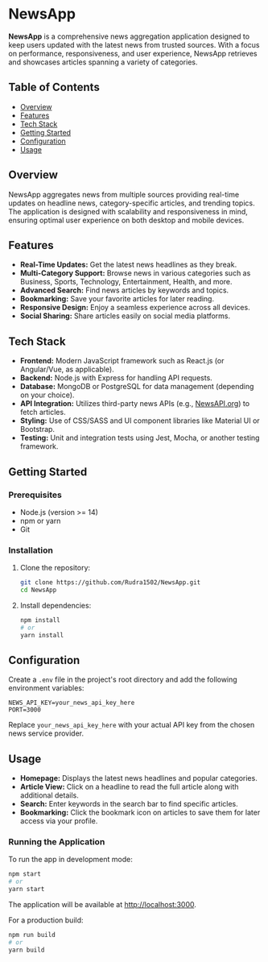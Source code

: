 # NewsApp

**NewsApp** is a comprehensive news aggregation application designed to keep users updated with the latest news from trusted sources. With a focus on performance, responsiveness, and user experience, NewsApp retrieves and showcases articles spanning a variety of categories.

## Table of Contents
- [Overview](#overview)
- [Features](#features)
- [Tech Stack](#tech-stack)
- [Getting Started](#getting-started)
- [Configuration](#configuration)
- [Usage](#usage)


## Overview
NewsApp aggregates news from multiple sources providing real-time updates on headline news, category-specific articles, and trending topics. The application is designed with scalability and responsiveness in mind, ensuring optimal user experience on both desktop and mobile devices.

## Features
- **Real-Time Updates:** Get the latest news headlines as they break.
- **Multi-Category Support:** Browse news in various categories such as Business, Sports, Technology, Entertainment, Health, and more.
- **Advanced Search:** Find news articles by keywords and topics.
- **Bookmarking:** Save your favorite articles for later reading.
- **Responsive Design:** Enjoy a seamless experience across all devices.
- **Social Sharing:** Share articles easily on social media platforms.

## Tech Stack
- **Frontend:** Modern JavaScript framework such as React.js (or Angular/Vue, as applicable).
- **Backend:** Node.js with Express for handling API requests.
- **Database:** MongoDB or PostgreSQL for data management (depending on your choice).
- **API Integration:** Utilizes third-party news APIs (e.g., [NewsAPI.org](https://newsapi.org/)) to fetch articles.
- **Styling:** Use of CSS/SASS and UI component libraries like Material UI or Bootstrap.
- **Testing:** Unit and integration tests using Jest, Mocha, or another testing framework.

## Getting Started

### Prerequisites
- Node.js (version >= 14)
- npm or yarn
- Git

### Installation
1. Clone the repository:
   ```bash
   git clone https://github.com/Rudra1502/NewsApp.git
   cd NewsApp
   ```
2. Install dependencies:
   ```bash
   npm install
   # or
   yarn install
   ```

## Configuration
Create a `.env` file in the project's root directory and add the following environment variables:
```dotenv
NEWS_API_KEY=your_news_api_key_here
PORT=3000
```
Replace `your_news_api_key_here` with your actual API key from the chosen news service provider.

## Usage
- **Homepage:** Displays the latest news headlines and popular categories.
- **Article View:** Click on a headline to read the full article along with additional details.
- **Search:** Enter keywords in the search bar to find specific articles.
- **Bookmarking:** Click the bookmark icon on articles to save them for later access via your profile.

### Running the Application
To run the app in development mode:
```bash
npm start
# or
yarn start
```
The application will be available at [http://localhost:3000](http://localhost:3000).

For a production build:
```bash
npm run build
# or
yarn build
```
